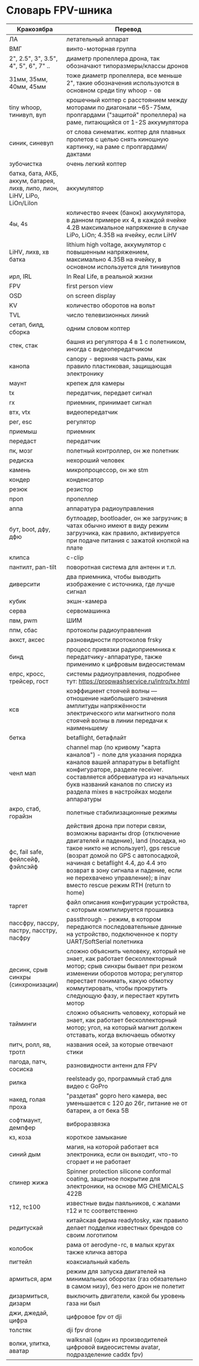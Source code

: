 # Словарь FPV-шника

| Кракозябра                                                                 | Перевод                                                                                                                                                                                                                                                                                                                                          |
| -------------------------------------------------------------------------- | ------------------------------------------------------------------------------------------------------------------------------------------------------------------------------------------------------------------------------------------------------------------------------------------------------------------------------------------------ |
| ЛА                                                                         | летательный аппарат                                                                                                                                                                                                                                                                                                                              |
| ВМГ                                                                        | винто-моторная группа                                                                                                                                                                                                                                                                                                                            |
| 2", 2.5", 3", 3.5", 4", 5", 6", 7" ..                                      | диаметр пропеллера дрона, так обозначают типоразмеры/классы дронов                                                                                                                                                                                                                                                                               |
| 31мм, 35мм, 40мм, 45мм                                                     | тоже диаметр пропеллера, все меньше 2", такие обозначения используются в основном среди tiny whoop - ов                                                                                                                                                                                                                                          |
| tiny whoop, тинивуп, вуп                                                   | крошечный коптер с расстоянием между моторами по диагонали ~65-75мм, пропгардами ("защитой" пропеллера) на раме, питающийся от 1-2S аккумулятора                                                                                                                                                                                                 |
| синик, синевуп                                                             | от слова синематик. коптер для плавных пролетов с целью снять киношную картинку, на раме с пропгардами/дактами                                                                                                                                                                                                                                   |
| зубочистка                                                                 | очень легкий коптер                                                                                                                                                                                                                                                                                                                              |
| батка, бата, АКБ, аккум, батарея, лихв, липо, лион, LiHV, LiPo, LiOn/LiIon | аккумулятор                                                                                                                                                                                                                                                                                                                                      |
| 4ы, 4s                                                                     | количество ячеек (банок) аккумулятора, в данном примере их 4, в каждой ячейке 4.2В максимальное напряжение в случае LiPo, LiOn; 4.35В на ячейку, если LiHV                                                                                                                                                                                       |
| LiHV, лихв, хв батка                                                       | lithium high voltage, аккумулятор с повышенным напряжением, максимально 4.35В на ячейку, в основном используется для тинивупов                                                                                                                                                                                                                   |
| ирл, IRL                                                                   | In Real Life, в реальной жизни                                                                                                                                                                                                                                                                                                                   |
| FPV                                                                        | first person view                                                                                                                                                                                                                                                                                                                                |
| OSD                                                                        | on screen display                                                                                                                                                                                                                                                                                                                                |
| KV                                                                         | количество оборотов на вольт                                                                                                                                                                                                                                                                                                                     |
| TVL                                                                        | число телевизионных линий                                                                                                                                                                                                                                                                                                                        |
| сетап, билд, сборка                                                        | одним словом коптер                                                                                                                                                                                                                                                                                                                              |
| стек, стак                                                                 | башня из регулятора 4 в 1 с полетником, иногда с видеопередатчиком                                                                                                                                                                                                                                                                               |
| канопа                                                                     | canopy - верхняя часть рамы, как правило пластиковая, защищающая электронику                                                                                                                                                                                                                                                                     |
| маунт                                                                      | крепеж для камеры                                                                                                                                                                                                                                                                                                                                |
| tx                                                                         | передатчик, передает сигнал                                                                                                                                                                                                                                                                                                                      |
| rx                                                                         | приемник, принимает сигнал                                                                                                                                                                                                                                                                                                                       |
| втх, vtx                                                                   | видеопередатчик                                                                                                                                                                                                                                                                                                                                  |
| рег, esc                                                                   | регулятор                                                                                                                                                                                                                                                                                                                                        |
| приемыш                                                                    | приемник                                                                                                                                                                                                                                                                                                                                         |
| передаст                                                                   | передатчик                                                                                                                                                                                                                                                                                                                                       |
| пк, мозг                                                                   | полетный контроллер, он же полетник                                                                                                                                                                                                                                                                                                              |
| редиска                                                                    | нехороший человек                                                                                                                                                                                                                                                                                                                                |
| камень                                                                     | микропроцессор, он же stm                                                                                                                                                                                                                                                                                                                        |
| кондер                                                                     | конденсатор                                                                                                                                                                                                                                                                                                                                      |
| резюк                                                                      | резистор                                                                                                                                                                                                                                                                                                                                         |
| проп                                                                       | пропеллер                                                                                                                                                                                                                                                                                                                                        |
| аппа                                                                       | аппаратура радиоуправления                                                                                                                                                                                                                                                                                                                       |
| бут, boot, дфу, дфю                                                        | бутлоадер, bootloader, он же загрузчик; в чатах обычно имеют в виду режим загрузчика, как правило, активируется при подаче питания с зажатой кнопкой на плате                                                                                                                                                                                    |
| клипса                                                                     | c-clip                                                                                                                                                                                                                                                                                                                                           |
| пантилт, pan-tilt                                                          | поворотная система для антенн и т.п.                                                                                                                                                                                                                                                                                                             |
| диверсити                                                                  | два приемника, чтобы выводить изображение с источника, где лучше сигнал                                                                                                                                                                                                                                                                          |
| кубик                                                                      | экшн-камера                                                                                                                                                                                                                                                                                                                                      |
| серва                                                                      | сервомашинка                                                                                                                                                                                                                                                                                                                                     |
| пвм, pwm                                                                   | ШИМ                                                                                                                                                                                                                                                                                                                                              |
| ппм, сбас                                                                  | протоколы радиоуправления                                                                                                                                                                                                                                                                                                                        |
| аккст, аксес                                                               | разновидности протоколов frsky                                                                                                                                                                                                                                                                                                                   |
| бинд                                                                       | процесс привязки радиоприемника к передатчику-аппаратуре, также применимо к цифровым видеосистемам                                                                                                                                                                                                                                               |
| елрс, кросс, трейсер, гост                                                 | системы радиоуправления, подробнее тут: https://propwashservice.ru/intro/tx.html                                                                                                                                                                                                                                                                 |
| ксв                                                                        | коэффициент стоячей волны — отношение наибольшего значения амплитуды напряжённости электрического или магнитного поля стоячей волны в линии передачи к наименьшему                                                                                                                                                                               |
| бетка                                                                      | betaflight, бетафлайт                                                                                                                                                                                                                                                                                                                            |
| ченл мап                                                                   | channel map (по кривому "карта каналов") - поле для указания порядка каналов вашей аппаратуры в betaflight конфигураторе, разделе receiver. составляется аббревиатура из начальных букв названий каналов по списку из раздела mixes в настройках модели аппаратуры                                                                               |
| акро, стаб, горайзн                                                        | полетные стабилизационные режимы                                                                                                                                                                                                                                                                                                                 |
| фс, fail safe, фейлсейф, фэйлсэйф                                          | действия дрона при потери связи, возможны варианты drop (отключение двигателей и падение), land (посадка, но такое никто не использует), gps rescue (возрат домой по GPS с автопосадкой, начиная с betaflight 4.4, до 4.4 это возврат в зону сигнала и падение, если не перехвачено управление); в inav вместо rescue режим RTH (return to home) |
| таргет                                                                     | файл описания конфигурации устройства, с которым компилируется прошивка                                                                                                                                                                                                                                                                          |
| пассфру, пассру, пастру, пасстру, пасфру                                   | passthrough - режим, в котором передаются последовательные данные на устройство, подключенное к порту UART/SoftSerial полетника                                                                                                                                                                                                                  |
| десинк, срыв синхры (синхронизации)                                        | сложно объяснить человеку, который не знает, как работает бесколлекторный мотор; срыв синхры бывает при резком изменении оборотов мотора; регулятор перестает понимать, какую обмотку коммутировать, чтобы прокрутить следующую фазу, и перестает крутить мотор                                                                                  |
| тайминги                                                                   | сложно объяснить человеку, который не знает, как работает бесколлекторный мотор; угол, на который магнит должен отставать, когда включаешь обмотку                                                                                                                                                                                               |
| питч, ролл, яв, тротл                                                      | названия осей, за которые отвечают стики                                                                                                                                                                                                                                                                                                         |
| пагода, патч, сосиска                                                      | разновидности антенн для FPV                                                                                                                                                                                                                                                                                                                     |
| рилка                                                                      | reelsteady go, программый стаб для видео с GoPro                                                                                                                                                                                                                                                                                                 |
| накед, голая проха                                                         | "раздетая" gopro hero камера, вес уменьшается с 120 до 26г, питание не от батареи, а от бека 5В                                                                                                                                                                                                                                                  |
| софтмаунт, демпфер                                                         | виброразвязка                                                                                                                                                                                                                                                                                                                                    |
| кз, коза                                                                   | короткое замыкание                                                                                                                                                                                                                                                                                                                               |
| синий дым                                                                  | магия, на которой работает вся электроника, если он выходит, что-то сгорает и не работает                                                                                                                                                                                                                                                        |
| спинер жижа                                                                | Spinner protection silicone conformal coating, защитное покрытие для электроники, на основе MG CHEMICALS 422B                                                                                                                                                                                                                                    |
| т12, тс100                                                                 | известные виды паяльников, с жалами т12 и тс соответственно                                                                                                                                                                                                                                                                                      |
| редитускай                                                                 | китайская фирма readytosky, как правило делает подделки известных брендов со своим логотипом                                                                                                                                                                                                                                                     |
| колобок                                                                    | рама от aerodyne-rc, в малых кругах также кличка автора                                                                                                                                                                                                                                                                                          |
| пигтейл                                                                    | коаксиальный кабель                                                                                                                                                                                                                                                                                                                              |
| армиться, арм                                                              | режим для запуска двигателей на минимальных оборотах (газ обязательно в самом низу), без него дрон не полетит                                                                                                                                                                                                                                    |
| дизармиться, дизарм                                                        | выключить двигатели, какой бы уровень газа ни был                                                                                                                                                                                                                                                                                                |
| джи, джедай, цифра                                                         | цифровое fpv от dji                                                                                                                                                                                                                                                                                                                              |
| толстяк                                                                    | dji fpv drone                                                                                                                                                                                                                                                                                                                                    |
| волки, улитка, аватар                                                      | walksnail (один из производителей цифровой видеосистемы avatar, подразделение caddx fpv)                                                                                                                                                                                                                                                         |
